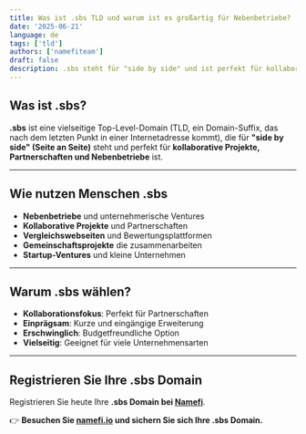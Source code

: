 ```yaml
---
title: Was ist .sbs TLD und warum ist es großartig für Nebenbetriebe?
date: '2025-06-21'
language: de
tags: ['tld']
authors: ['namefiteam']
draft: false
description: .sbs steht für "side by side" und ist perfekt für kollaborative Projekte, Partnerschaften und Nebenbetriebe.
---
```


## **Was ist .sbs?**

**.sbs** ist eine vielseitige Top-Level-Domain (TLD, ein Domain-Suffix, das nach dem letzten Punkt in einer Internetadresse kommt), die für **"side by side" (Seite an Seite)** steht und perfekt für **kollaborative Projekte, Partnerschaften und Nebenbetriebe** ist.

---

## **Wie nutzen Menschen .sbs**

* **Nebenbetriebe** und unternehmerische Ventures
* **Kollaborative Projekte** und Partnerschaften
* **Vergleichswebseiten** und Bewertungsplattformen
* **Gemeinschaftsprojekte** die zusammenarbeiten
* **Startup-Ventures** und kleine Unternehmen

---

## **Warum .sbs wählen?**

* **Kollaborationsfokus**: Perfekt für Partnerschaften
* **Einprägsam**: Kurze und eingängige Erweiterung
* **Erschwinglich**: Budgetfreundliche Option
* **Vielseitig**: Geeignet für viele Unternehmensarten

---

## **Registrieren Sie Ihre .sbs Domain**

Registrieren Sie heute Ihre **.sbs Domain bei [Namefi](https://namefi.io)**.

👉 **Besuchen Sie [namefi.io](https://namefi.io) und sichern Sie sich Ihre .sbs Domain.**